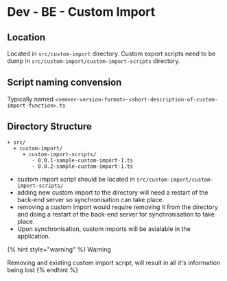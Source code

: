 # Dev - BE - Custom Import

## Location

Located in `src/custom-import` directory. Custom export scripts need to be dump in `src/custom-import/custom-import-scripts` directory.

## Script naming convension

Typically named `<semver-version-format>-<short-description-of-custom-import-function>.ts`

## Directory Structure

```text
+ src/
  + custom-import/
     + custom-import-scripts/
        - 0.0.1-sample-custom-import-1.ts
        - 0.0.2-sample-custom-import-1.ts
```

* custom import script should be located in `src/custom-import/custom-import-scripts/`
* adding new custom import to the directory will need a restart of the back-end server so synchronisation can take place.
* removing a custom import would require removing it from the directory and doing a restart of the back-end server for synchronisation to take place.
* Upon synchronisation, custom imports will be avialable in the application.

{% hint style="warning" %}
Warning

Removing and existing custom import script, will result in all it's information being lost
{% endhint %}

